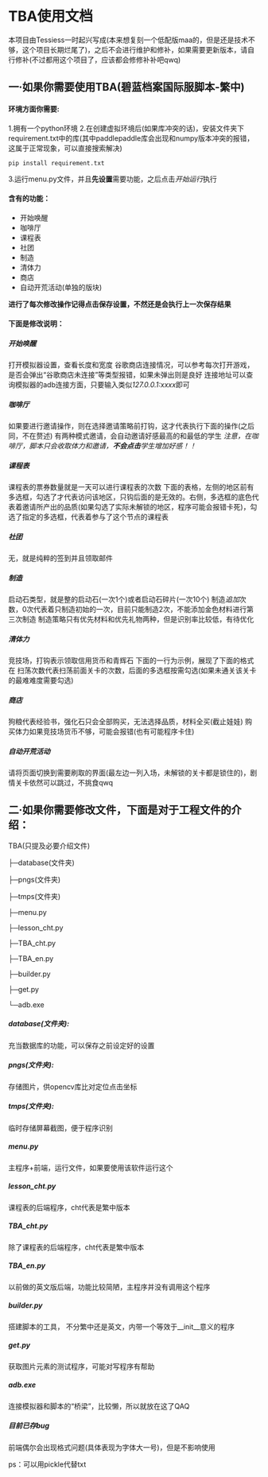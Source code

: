 # TBA使用文档

本项目由Tessiess一时起兴写成(本来想复刻一个低配版maa的，但是还是技术不够，这个项目长期烂尾了)，之后不会进行维护和修补，如果需要更新版本，请自行修补(不过都用这个项目了，应该都会修修补补吧qwq)

## 一·如果你需要使用TBA(碧蓝档案国际服脚本-繁中)
#### 环境方面你需要:
1.拥有一个python环境
2.在创建虚拟环境后(如果库冲突的话)，安装文件夹下requirement.txt中的库(其中paddlepaddle库会出现和numpy版本冲突的报错，这属于正常现象，可以直接搜索解决)
```
pip install requirement.txt
```

3.运行menu.py文件，并且**先设置**需要功能，之后点击*开始运行*执行

#### 含有的功能：
- 开始唤醒
- 咖啡厅
- 课程表
- 社团
- 制造
- 清体力
- 商店
- 自动开荒活动(单独的版块)


**进行了每次修改操作记得点击保存设置，不然还是会执行上一次保存结果**

#### 下面是修改说明：

##### 开始唤醒
打开模拟器设置，查看长度和宽度
谷歌商店连接情况，可以参考每次打开游戏，是否会弹出“谷歌商店未连接”等类型报错，如果未弹出则是良好
连接地址可以查询模拟器的adb连接方面，只要输入类似*127.0.0.1:xxxx*即可

##### 咖啡厅
如果要进行邀请操作，则在选择邀请策略前打钩，这才代表执行下面的操作(之后同，不在赘述)
有两种模式邀请，会自动邀请好感最高的和最低的学生
*注意，在咖啡厅，脚本只会收取体力和邀请，**不会点击**学生增加好感！！*

##### 课程表
课程表的票券数量就是一天可以进行课程表的次数
下面的表格，左侧的地区前有多选框，勾选了才代表访问该地区，只钩后面的是无效的。右侧，多选框的底色代表着邀请所产出的品质(如果勾选了实际未解锁的地区，程序可能会报错卡死)，勾选了指定的多选框，代表着参与了这个节点的课程表

##### 社团
无，就是纯粹的签到并且领取邮件

##### 制造
启动石类型，就是整的启动石(一次1个)或者启动石碎片(一次10个)
制造*追加*次数，0次代表着只制造初始的一次，目前只能制造2次，不能添加金色材料进行第三次制造
制造策略只有优先材料和优先礼物两种，但是识别率比较低，有待优化

##### 清体力
竞技场，打钩表示领取信用货币和青辉石
下面的一行为示例，展现了下面的格式在
扫荡次数代表扫荡前面关卡的次数，后面的多选框按需勾选(如果未通关该关卡的最难难度需要勾选)

##### 商店
狗粮代表经验书，强化石只会全部购买，无法选择品质，材料全买(截止娃娃)
购买体力如果竞技场货币不够，可能会报错(也有可能程序卡住)

##### 自动开荒活动
请将页面切换到需要刷取的界面(最左边一列入场，未解锁的关卡都是锁住的)，剧情关卡依然可以跳过，不挑食qwq

## 二·如果你需要修改文件，下面是对于工程文件的介绍：
TBA(只提及必要介绍文件)

├─database(文件夹)

├─pngs(文件夹)

├─tmps(文件夹)

├─menu.py

├─lesson_cht.py

├─TBA_cht.py

├─TBA_en.py

├─builder.py

├─get.py

└─adb.exe


##### database(文件夹):
充当数据库的功能，可以保存之前设定好的设置

##### pngs(文件夹):
存储图片，供opencv库比对定位点击坐标

##### tmps(文件夹):
临时存储屏幕截图，便于程序识别

##### menu.py
主程序+前端，运行文件，如果要使用该软件运行这个

##### lesson_cht.py
课程表的后端程序，cht代表是繁中版本

##### TBA_cht.py
除了课程表的后端程序，cht代表是繁中版本

##### TBA_en.py
以前做的英文版后端，功能比较简陋，主程序并没有调用这个程序

##### builder.py
搭建脚本的工具， 不分繁中还是英文，内带一个等效于__init__意义的程序

##### get.py
获取图片元素的测试程序，可能对写程序有帮助

##### adb.exe
连接模拟器和脚本的“桥梁”，比较懒，所以就放在这了QAQ

##### 目前已存bug
前端偶尔会出现格式问题(具体表现为字体大一号)，但是不影响使用


ps：可以用pickle代替txt
